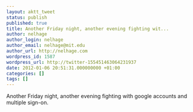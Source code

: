 ```yaml
---
layout: aktt_tweet
status: publish
published: true
title: Another Friday night, another evening fighting wit...
author: nelhage
author_login: nelhage
author_email: nelhage@mit.edu
author_url: http://nelhage.com
wordpress_id: 1587
wordpress_url: http://twitter-155451463064231937
date: 2012-01-06 20:51:31.000000000 +01:00
categories: []
tags: []
---
```

Another Friday night, another evening fighting with google accounts and multiple sign-on.
